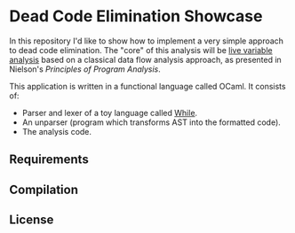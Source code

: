 # Dead Code Elimination Showcase 

In this repository I'd like to show how to implement a very simple approach to
dead code elimination. The "core" of this analysis will be [live variable
analysis](https://en.wikipedia.org/wiki/Live_variable_analysis) based on a
classical data flow analysis approach, as presented in Nielson's _Principles of
Program Analysis_.

This application is written in a functional language called OCaml. It consists
of:

* Parser and lexer of a toy language called
  [While](https://en.wikipedia.org/wiki/While_loop#While_programming_language).
* An unparser (program which transforms AST into the formatted code).
* The analysis code.

## Requirements

## Compilation

## License
